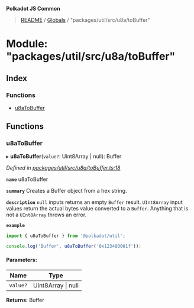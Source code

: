 **Polkadot JS Common**

> [README](../README.md) / [Globals](../globals.md) / "packages/util/src/u8a/toBuffer"

# Module: "packages/util/src/u8a/toBuffer"

## Index

### Functions

* [u8aToBuffer](_packages_util_src_u8a_tobuffer_.md#u8atobuffer)

## Functions

### u8aToBuffer

▸ **u8aToBuffer**(`value?`: Uint8Array \| null): Buffer

*Defined in [packages/util/src/u8a/toBuffer.ts:18](https://github.com/polkadot-js/common/blob/30198d1a/packages/util/src/u8a/toBuffer.ts#L18)*

**`name`** u8aToBuffer

**`summary`** Creates a Buffer object from a hex string.

**`description`** 
`null` inputs returns an empty `Buffer` result. `UInt8Array` input values return the actual bytes value converted to a `Buffer`. Anything that is not a `UInt8Array` throws an error.

**`example`** 
<BR>

```javascript
import { u8aToBuffer } from '@polkadot/util';

console.log('Buffer', u8aToBuffer('0x123480001f'));
```

#### Parameters:

Name | Type |
------ | ------ |
`value?` | Uint8Array \| null |

**Returns:** Buffer
